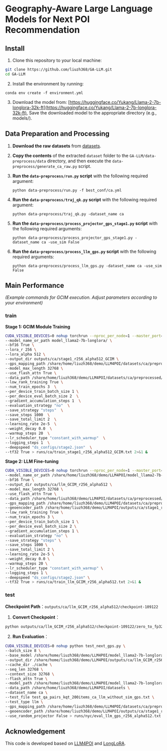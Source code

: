 # Geography-Aware Large Language Models for Next POI Recommendation





## Install

1. Clone this repository to your local machine:

```bash
git clone https://github.com/liuzh368/GA-LLM.git
cd GA-LLM
```

2. Install the environment by running:

```
conda env create -f environment.yml
```

3. Download the model from: [https://huggingface.co/Yukang/Llama-2-7b-longlora-32k-ft](https://huggingface.co/Yukang/Llama-2-7b-longlora-32k-ft), Save the downloaded model to the appropriate directory (e.g., models/).





## Data Preparation and Processing

1. **Download the raw datasets** from [datasets](https://www.dropbox.com/scl/fi/teo5pn8t296joue5c8pim/datasets.zip?rlkey=xvcgtdd9vlycep3nw3k17lfae&st=qd21069y&dl=0).

2. **Copy the contents** of the extracted `dataset` folder to the `GA-LLM/data-preprocess/data` directory, and then execute the `data-preprocess/generate_ca_raw.py` script.

3. **Run the `data-preprocess/run.py` script** with the following required argument:

   ```
   python data-preprocess/run.py -f best_conf/ca.yml
   ```

4. **Run the `data-preprocess/traj_qk.py` script** with the following required argument:

   ```
   python data-preprocess/traj_qk.py -dataset_name ca
   ```

5. **Run the `data-preprocess/process_projector_gps_stage1.py` script** with the following required arguments:

   ```
   python data-preprocess/process_projector_gps_stage1.py -dataset_name ca -use_sim False
   ```

6. **Run the `data-preprocess/process_llm_gps.py` script** with the following required arguments:

   ```
   python data-preprocess/process_llm_gps.py -dataset_name ca -use_sim False
   ```



## Main Performance

*(Example commands for GCIM execution. Adjust parameters according to your environment)*



### train

**Stage 1: GCIM Module Training**

```bash
CUDA_VISIBLE_DEVICES=0 nohup torchrun --nproc_per_node=1 --master_port=29501 finetune_GCIM.py  \
--model_name_or_path model_llama2-7b-longlora/ \
--bf16 True \
--lora_r 256 \
--lora_alpha 512 \
--output_dir outputs/ca/stage1_r256_alpha512_GCIM \
--gps_mapping_path /share/home/liuzh368/demo/LLM4POI/datasets/ca/preprocessed/ca_gps_mapping.csv \
--model_max_length 32768 \
--use_flash_attn True \
--data_path /share/home/liuzh368/demo/LLM4POI/datasets/ca/preprocessed/train_qa_pairs_kqt_200items_ca_projector_gps_without_sim_stage1.json \
--low_rank_training True \
--num_train_epochs 3  \
--per_device_train_batch_size 1 \
--per_device_eval_batch_size 2  \
--gradient_accumulation_steps 1  \
--evaluation_strategy "no"  \
--save_strategy "steps"  \
--save_steps 1000  \
--save_total_limit 2  \
--learning_rate 2e-5  \
--weight_decay 0.0  \
--warmup_steps 20  \
--lr_scheduler_type "constant_with_warmup"  \
--logging_steps 1  \
--deepspeed "ds_configs/stage2.json"  \
--tf32 True > runs/ca/train_stage1_r256_alpha512_GCIM.txt 2>&1 &
```

**Stage 2: LLM Fine-tuning**

```bash
CUDA_VISIBLE_DEVICES=0 nohup torchrun --nproc_per_node=1 --master_port=29501 finetune_LLM_with_GCIM.py \
--model_name_or_path /share/home/liuzh368/demo/LLM4POI/model_llama2-7b-longlora \
--bf16 True \
--output_dir outputs/ca/llm_GCIM_r256_alpha512 \
--model_max_length 32768 \
--use_flash_attn True \
--data_path /share/home/liuzh368/demo/LLM4POI/datasets/ca/preprocessed/train_qa_pairs_kqt_200items_ca_llm_without_sim_gps.json \
--gps_mapping_path /share/home/liuzh368/demo/LLM4POI/datasets/ca/preprocessed/ca_gps_mapping.csv \
--geoencoder_path /share/home/liuzh368/demo/LLM4POI/outputs/ca/stage1_r256_alpha512_GCIM/109122/geo_encoder_merged.pth \
--low_rank_training True \
--num_train_epochs 3 \
--per_device_train_batch_size 1 \
--per_device_eval_batch_size 2 \
--gradient_accumulation_steps 1 \
--evaluation_strategy "no" \
--save_strategy "steps" \
--save_steps 1000 \
--save_total_limit 2 \
--learning_rate 2e-5 \
--weight_decay 0.0 \
--warmup_steps 20 \
--lr_scheduler_type "constant_with_warmup" \
--logging_steps 1 \
--deepspeed "ds_configs/stage2.json" \
--tf32 True > runs/ca/train_llm_GCIM_r256_alpha512.txt 2>&1 &
```



### test

**Checkpoint Path**：`outputs/ca/llm_GCIM_r256_alpha512/checkpoint-109122`

1. **Convert Checkpoint**：

```bash
python outputs/ca/llm_GCIM_r256_alpha512/checkpoint-109122/zero_to_fp32.py outputs/ca/llm_GCIM_r256_alpha512/checkpoint-109122 outputs/ca/llm_GCIM_r256_alpha512/checkpoint-109122/pytorch_model.bin
```

2. **Run Evaluation**：

```bash
CUDA_VISIBLE_DEVICES=0 nohup python test_next_gps.py \
--batch_size 8 \
--base_model /share/home/liuzh368/demo/LLM4POI/model_llama2-7b-longlora \
--output_dir /share/home/liuzh368/demo/LLM4POI/outputs/ca/llm_GCIM_r256_alpha512/checkpoint-109122 \
--cache_dir ./cache \
--seq_len 32768 \
--context_size 32768 \
--flash_attn True \
--model_path /share/home/liuzh368/demo/LLM4POI/model_llama2-7b-longlora \
--data_path /share/home/liuzh368/demo/LLM4POI/datasets \
--dataset_name ca \
--test_file test_qa_pairs_kqt_200items_ca_llm_without_sim_gps.txt \
--test_type llm \
--gps_mapping_path /share/home/liuzh368/demo/LLM4POI/datasets/ca/preprocessed/ca_gps_mapping.csv \
--geoencoder_path /share/home/liuzh368/demo/LLM4POI/outputs/ca/stage1_r256_alpha512_GCIM/109122/geo_encoder_merged.pth \
--use_random_projector False > runs/nyc/eval_llm_gps_r256_alpha512.txt 2>&1 &
```





## Acknowledgement



This code is developed based on [LLM4POI](https://github.com/neolifer/LLM4POI?tab=readme-ov-file) and [LongLoRA](https://github.com/dvlab-research/LongLoRA?tab=readme-ov-file).














































